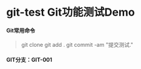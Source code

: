 # git-test Git功能测试Demo

#### Git常用命令
> git clone
> git add .
> git commit -am "提交测试."

#### GIT分支：GIT-001
